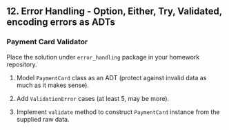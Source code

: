 ## 12. **Error Handling** - Option, Either, Try, Validated, encoding errors as ADTs

### Payment Card Validator

Place the solution under `error_handling` package in your homework repository.

1. Model `PaymentCard` class as an ADT (protect against invalid data as much as it makes sense).

2. Add `ValidationError` cases (at least 5, may be more).

3. Implement `validate` method to construct `PaymentCard` instance from the supplied raw data.